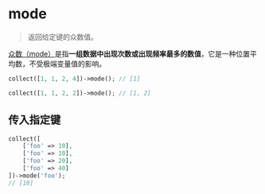 # mode

> 返回给定键的众数值。

[众数（mode）](https://zh.wikipedia.org/zh-hans/%E4%BC%97%E6%95%B0_(%E6%95%B0%E5%AD%A6))是指**一组数据中出现次数或出现频率最多的数值**，它是一种位置平均数，不受极端变量值的影响。

```php
collect([1, 1, 2, 4])->mode(); // [1]
```

```php
collect([1, 1, 2, 2])->mode(); // [1, 2]
```

## 传入指定键

```php
collect([
    ['foo' => 10],
    ['foo' => 10],
    ['foo' => 20],
    ['foo' => 40]
])->mode('foo');
// [10]
```
